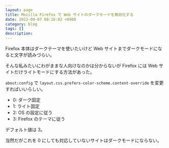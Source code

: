 ```yaml
---
layout: page
title: Mozilla Firefox で Web サイトのダークモードを無効化する
date: 2022-09-07 00:16:02 +0900
category: blog
tags: []
description:
---
```


Firefox 本体はダークテーマを使いたいけど
Web サイトまでダークモードになると文字が読みづらい。

そんな私みたいにわがままな人向けなのかは分からないが
Firefox には Web サイトだけライトモードにする方法があった。

`about:config` で
`layout.css.prefers-color-scheme.content-override`
を変更すればいいらしい。

- 0: ダーク固定
- 1: ライト固定
- 2: OS の設定に従う
- 3: Firefox のテーマに従う

デフォルト値は 3。

当然だがこれを 0 にしても対応していないサイトはダークモードにならない。
